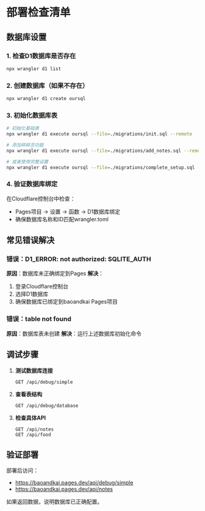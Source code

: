 # 部署检查清单

## 数据库设置

### 1. 检查D1数据库是否存在
```bash
npx wrangler d1 list
```

### 2. 创建数据库（如果不存在）
```bash
npx wrangler d1 create oursql
```

### 3. 初始化数据库表
```bash
# 初始化基础表
npx wrangler d1 execute oursql --file=./migrations/init.sql --remote

# 添加碎碎念功能
npx wrangler d1 execute oursql --file=./migrations/add_notes.sql --remote

# 或者使用完整设置
npx wrangler d1 execute oursql --file=./migrations/complete_setup.sql --remote
```

### 4. 验证数据库绑定
在Cloudflare控制台中检查：
- Pages项目 → 设置 → 函数 → D1数据库绑定
- 确保数据库名称和ID匹配wrangler.toml

## 常见错误解决

### 错误：D1_ERROR: not authorized: SQLITE_AUTH
**原因**：数据库未正确绑定到Pages
**解决**：
1. 登录Cloudflare控制台
2. 选择D1数据库
3. 确保数据库已绑定到baoandkai Pages项目

### 错误：table not found
**原因**：数据库表未创建
**解决**：运行上述数据库初始化命令

## 调试步骤

1. **测试数据库连接**
   ```
   GET /api/debug/simple
   ```

2. **查看表结构**
   ```
   GET /api/debug/database
   ```

3. **检查具体API**
   ```
   GET /api/notes
   GET /api/food
   ```

## 验证部署

部署后访问：
- https://baoandkai.pages.dev/api/debug/simple
- https://baoandkai.pages.dev/api/notes

如果返回数据，说明数据库已正确配置。